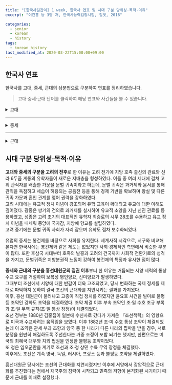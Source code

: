 ```yaml
---
title: "[한국사길잡이] 1 week, 한국사 연표 및 시대 구분 당위성·목적·이유"
excerpt: "이건홍 등 3명 저, 한국사능력검정시험, 길벗, 2016"

categories:
  - senior
  - korean
  - history
tags:
  - korean history
last_modified_at: 2020-03-22T15:00:00+09:00
---  
```


## 한국사 연표  

한국사를 고대, 중세, 근대의 삼분법으로 구분하여 연표를 정리하였습니다.  


> 고대·중세·근대 단어를 클릭하여 해당 연표와 사건들을 볼 수 있습니다.  

<details>
<summary>고대</summary>
<div markdown="1">
고대는 선사시대부터 고조선의 건국 그리고 고려가 건국되기 이전의 남북국 시대까지로 분류하였습니다.
<details>
<summary>구석기·신석기 시대의 모습</summary>
<div markdown="1">

|시기|사건|
|---------|-------------------|
|약 70만 년 전|구석기 시대 시작|
|기원전 8000년경|신석기 시대 시작|

</div>
</details>  

<details>
<summary>청동기·철기 시대의 모습</summary>
<div markdown="1">

|시기|사건|
|---------|-------------------|
|기원전 2233년|고조선 건국(청동기 기반)|
|기원전 2000년 경 ~ 기원전 1500년 경|한반도에 청동기 시대 시작|
|기원전 5세기 경|철기 보급|
|기원전 194년|위만 조선 성립|
|기원전 108년|고조선(위만 조선) 멸망|
|기원전 2세기경|철기의 본격 수용|

</div>
</details>  

<details>
<summary>고조선의 성립과 발전</summary>
<div markdown="1">

|시기|사건|
|---------|-------------------|
|기원전 2333년|고조선 건국|
|기원전 5세기경|철기의 보급|
|기원전 194년|위만 조선 성립|
|기원전 2세기경|철기의 본격 수용|
|기원전 108년|고조선(위만 조선) 멸망|

</div>
</details>

<details>
<summary>여러 나라의 성장</summary>
<div markdown="1">

|시기|사건|
|---------|-------------------|
|기원전 5세기경|한반도에 철기 보급|
|기원전 2세기경|철기의 본격 수용|
|기원전 108년|고조선(위만 조선) 멸망|
|기원전 37년|고구려 건국|

</div>
</details>

<details>
<summary>삼국 및 가야의 성립과 체제 정비</summary>
<div markdown="1">

|시기|사건|
|---------|-------------------|
|기원전 57년|박혁거세, 신라 건국|
|기원전 37년|주몽, 고구려 건국|
|기원전 18년|온조, 백제 건국|
|42년|김수로, 금관가야 건국|
|260년|백제 고이왕, 16관등과 공복 제정|

</div>
</details>

<details>
<summary>삼국 및 가야의 발전과 항쟁</summary>
<div markdown="1">

|시기|사건|
|---------|-------------------|
|313년|고구려 미천왕, 낙랑군 축출|
|371년|백체 근초고왕, 평양성 공격|
|372년|고구려, 불교 수용, 태학 설치|
|384년|백제, 불교 수용|
|400년|고구려, 신라에 침입한 왜구 격퇴|
|427년|고구려, 평양 천도|
|494년|고구려, 부여 멸망시킴|
|512년|신라 이사부, 우산국 정복|
|532년|신라, 금관가야 병합|
|538년|백제, 사비 천도|
|554년|백제 성왕, 관산성 전투에서 전사|
|562년|신라, 대가야 정복|

</div>
</details>

<details>
<summary>고구려의 대외 항쟁과 신라의 삼국 통일</summary>
<div markdown="1">

|시기|사건|
|---------|-------------------|
|612년|고구려, 살수 대첩|
|645년|고구려, 안시성 싸움 승리|
|660년|백제 멸망|
|668년|고구려 멸망|
|675년|매소성 전투|
|676년|신라, 삼국 통일|
|698년|발해 건국|

</div>
</details>

<details>
<summary>삼국의 경제와 사회</summary>
<div markdown="1">

|시기|사건|
|---------|-------------------|
|194년|고구려, 진대법 실시|
|260년|백제, 16관등과 공복 제정|
|502년|신라, 우경 실시|

</div>
</details>

<details>
<summary>삼국의 문화</summary>
<div markdown="1">

|시기|사건|
|---------|-------------------|
|372년|고구려, 불교 수용|
|384년|백제, 불교 수용|
|527년|신라, 불교 공인|
|545년|신라, 『국사』 편찬|
|552년|백제, 일본에 불교 전파|
|647년|신라, 첨성대 건립|

</div>
</details>

<details>
<summary>남북국의 성립과 발전</summary>
<div markdown="1">

|시기|사건|
|---------|-------------------|
|654년|신라, 무영왕 즉위|
|685년|신문왕, 9주 5소경 설치|
|687년|신문왕, 관료전 지급|
|689년|신문왕, 녹읍 폐지|
|698년|대조영, 발해 건국|
|732년|발해 장문휴, 당의 산둥 지방 공격|
|757년|경덕왕, 녹읍 부활|
|828년|장보고, 청해진 설치|

</div>
</details>

<details>
<summary>남북국의 사회, 경제, 문화</summary>
<div markdown="1">

|시기|사건|
|---------|-------------------|
|682년|신라, 국학 설치|
|687년|신문왕, 관료전 지급|
|722년|신라, 정전 지급|
|727년|혜초, 『왕오천축국전』집필|
|751년|신라, 불국사와 석굴암 중창|
|771년|신라, 성덕 대왕 신종 주조|
|788년|신라, 독서삼품과 설치|
|828년|장보고, 청해진 설치|

</div>
</details>

<details>
<summary>신라 말의 동요와 후삼국의 성립</summary>
<div markdown="1">

|시기|사건|
|---------|-------------------|
|780년|혜공왕 피살|
|788년|원성왕, 독서삼품과 설치|
|822년|김헌창의 난|
|828년|장보고, 청해진 설치|
|846년|장보고의 난|
|889년|원종·애노의 난|
|900년|견훤, 후백제 건국|
|901년|궁예, 후고구려 건국|
|918년|왕건, 고려 건국|

</div>
</details>


</div>
</details>  

- - -

<details>
<summary>중세</summary>
<div markdown="1">  
중세는 고려를 전후로 하는 시기로 분류하였습니다.  
또한 근세를 중세에 포함시켰습니다.

<details>
<summary>고려의 건국과 귀족 사회의 발전</summary>
<div markdown="1">

|시기|사건|
|---------|-------------------|
|918년|왕권, 고려 건국|
|926년|발해 멸망|
|936년|고려, 후삼국 통일|
|943년|태조, 훈요 10조 남김|
|956년|광종, 노비안검법 실시|
|958년|광종, 과거제 실시|
|983년|성종, 12목 설치|

</div>
</details>

<details>
<summary>문벌 귀족 사회와 무신 정권</summary>
<div markdown="1">

|시기|사건|
|---------|-------------------|
|1126년|이자겸의 난|
|1135년|묘청의 서경 천도 운동|
|1170년|무신 정변|
|1174년|서경 유수 조위총의 난|
|1176년|망이·망소이의 난|
|1193년|김사미·효심의 난|
|1196년|최충헌 집권|
|1198년|만적의 난|

</div>
</details>

<details>
<summary>고려의 대외 관계와 고려 후기의 정치 변화</summary>
<div markdown="1">

|시기|사건|
|---------|-------------------|
|993년|거란의 1차 침입|
|1019년|귀주 대첩|
|1033년|천리 장성 축조|
|1107년|윤관, 동북 9성 축조|
|1231년|몽골의 1차 침입|
|1232년|최우, 강화 천도|
|1270년|개경 환도, 삼별초의 대응 항쟁|
|1356년|공민왕, 쌍성총관부 탈환|
|1388년|이성계, 위화도 회군|
|1389년|박위, 쓰시마 섬 정벌|
|1391년|과전법 실시|

</div>
</details>

<details>
<summary>고려의 경제와 사회</summary>
<div markdown="1">

|시기|사건|
|---------|-------------------|
|976년|전시과 시행|
|996년|견원중보 주조|
|1076년|경정 전시과 시행, 관제 개혁|
|1102년|해동통보 주조|
|1363년|문익점, 목화씨 전래|

</div>
</details>

<details>
<summary>고려의 문화</summary>
<div markdown="1">

|시기|사건|
|---------|-------------------|
|958년|과거제 시행|
|1145년|삼국사기 편찬|
|1190년|지눌, 수선사 결성|
|1234년|상정고금예문 간행|
|1251년|팔만대장경 완성|
|1377년|직지심체요절 인쇄|

</div>
</details>

<details>
<summary>조선의 건국과 통치 체제의 정비</summary>
<div markdown="1">

|시기|사건|
|---------|-------------------|
|1387년|철령위 사건|
|1388년|위화도 회군|
|1391년|과전법 실시|
|1392년|조선 건국|
|1394년|한양 천도|
|1401년|신문고 설치|
|1453년|계유정란|
|1485년|경국대전 반포|

</div>
</details>

<details>
<summary>사림의 성장과 성리학적 질서의 확산</summary>
<div markdown="1">

|시기|사건|
|---------|-------------------|
|1459년|김종직의 관직 진출|
|1498년|무오사화|
|1504년|감자사화|
|1515년|조광조의 관직 진출|
|1519년|기묘사화|
|1545년|음사사화|
|1575년|동서 분당|

</div>
</details>

<details>
<summary>조선의 경제와 사회</summary>
<div markdown="1">

|시기|사건|
|---------|-------------------|
|1391년|과전법 실시|
|1412년|시전 설치|
|1413년|호패법 실시|
|1428년|유향소 복설|
|1448년|사창제 실시|
|1466년|관수 관급제 실시|
|1485년|오가작통법 시행|
|1517년|조광조, 여씨향약 시행|
|1559년|임꺽정의 난|

</div>
</details>

<details>
<summary>조선 전기의 문화</summary>
<div markdown="1">

|시기|사건|
|---------|-------------------|
|1395년|천상열차분야지도 제작|
|1402년|혼일강리역대국도지도 제작|
|1432년|삼강행실도 간행|
|1434년|앙부일구 제작|
|1441년|측우기 제작|
|1444년|칠정산 편찬|
|1446년|훈민정음 반포|
|1447년|몽유도원도 제작|
|1481년|동국여지승람 편찬|
|1485년|경국대전 간행|
|1493년|악학궤범 편찬|

</div>
</details>

<details>
<summary>임진왜란의 발발과 전쟁 피해 복구</summary>
<div markdown="1">

|시기|사건|
|---------|-------------------|
|1419년|쓰시마 섬 정벌|
|1443년|4군 개척|
|1449년|6진 개척|
|1510년|3포 왜란|
|1555년|을묘왜변|
|1592년 4월|임진왜란 발발|
|1592년 5월|옥포 해전|
|1593년|평양성 탈환|
|1593년|훈련도감 설치|
|1594년|속오법 시행|
|1597년 1월|정유재란|
|1597년 10월|명량 대첩|
|1604년|사명 대사 유정, 탐적사로 일본 파견|
|1609년|기유약조(일본과 재수교)|
|1616년|후금 건국|

</div>
</details>

<details>
<summary>광해군의 중립 외교와 병자호란</summary>
<div markdown="1">

|시기|사건|
|---------|-------------------|
|1608년|광해군 즉위, 대동법 시행|
|1609년|기유약조 체결|
|1610년|동의보감 편찬|
|1618년|인목 대비 유폐, 강홍립 파병|
|1623년|인조반정|
|1624년|이괄의 난|
|1627년|정묘호란|
|1636년|병자호란|
|1712년|백두산 정계비 건립|

</div>
</details>

<details>
<summary>통치 체제의 변화</summary>
<div markdown="1">

|시기|사건|
|---------|-------------------|
|1589년|기축옥사(정여립 모반 사건)|
|1623년|어영청 설치|
|1624년|총융청 설치|
|1626년|수어청 설치|
|1659년|1차 예송(기해예송)|
|1674년|2차 예송(갑인예송)|
|1680년|경신환국|
|1682년|금위영 설치|
|1689년|기사환국|
|1694년|갑술환국|

</div>
</details>

<details>
<summary>붕당 정치의 변질과 탕평책, 세도 정치와 사회 혼란</summary>
<div markdown="1">

|시기|사건|
|---------|-------------------|
|1724년|영조 즉위|
|1750년|균역법 실시|
|1776년|정조 즉위, 규장각 설치|
|1791년|신해통공|
|1796년|화성 완공|
|1800년|정조 사망|

</div>
</details>

<details>
<summary>수취 체제와 농촌 경제의 변화</summary>
<div markdown="1">

|시기|사건|
|---------|-------------------|
|1608년|대동법 시행|
|1635년|영정법 시행|
|1678년|상평통보 발행|
|1750년|균역법 시행|

</div>
</details>

<details>
<summary>상품 화폐 경제의 발달</summary>
<div markdown="1">

|시기|사건|
|---------|-------------------|
|1608년|대동법 실시|
|1633년|상평통보 주조·유통 →발행 중지|
|1635년|영정법 실시|
|1678년|상평통보 재발행|
|1750년|균역법 실시|

</div>
</details>

<details>
<summary>신분제와 향촌 질서의 변화</summary>
<div markdown="1">

|시기|사건|
|---------|-------------------|
|1731년|노비종모법 시행|
|1776년|규장각 설치|
|1781년|초계문신제 시행|
|1801년|공노비 해방|

</div>
</details>

<details>
<summary>실학의 등장과 발달</summary>
<div markdown="1">

|시기|사건|
|---------|-------------------|
|1751년|택리지 편찬|
|1778년|동사강목 편찬|
|1778년|북학의 편찬|
|1784년|발해고 편찬|
|1811년|아방강역고 편찬|
|1861년|대동여지도 제작|
|1901년|열하일기 최초 간행(1780년경 저술)|

</div>
</details>

<details>
<summary>서학과 동학, 농민 의식의 성장과 농민 봉기</summary>
<div markdown="1">

|시기|사건|
|---------|-------------------|
|1783년|이승훈, 영세|
|1811년|홍경래의 난|
|1860년|최제우, 동학 창시|
|1862년|임술 농민 봉기|
|1862년|삼정 이정청 설치|

</div>
</details>

<details>
<summary>서민 의식의 성장과 서민 문화의 발달</summary>
<div markdown="1">

|시기|사건|
|---------|-------------------|
|1569~1618년|허균, 홍길동전 저술|
|1708년|대동법, 전국 실시|
|1750년|균역법 실시|
|1801년|신유박해|
|1860년|동학 창도|
|1861년|대동여지도 제작|
|1862년|임술 농민 봉기|

</div>
</details>

<details>
<summary>예술의 새로운 경향</summary>
<div markdown="1">

|시기|사건|
|---------|-------------------|
|1605년|법주사 팔상전 재건|
|1751년|정선, 인왕재색도 제작|
|1737~1805|박지원, 양반전 저술|
|1794~1796|수원 화성 건축|
|1811년|홍경래의 난|
|1844년|김정희, 세한도 제작(추정)|
|1861년|대동여지도 제작|

</div>
</details>


</div>
</details>

- - -

<details>
<summary>근대</summary>
<div markdown="1">  
근대는 흥선대원군의 집권부터 정리하였고, 근대의 연장선상에서 당대의 역사인 현대 까지도 포함하였습니다.

<details>
<summary>흥선 대원군의 통치 체제 재정비</summary>
<div markdown="1">

|시기|사건|
|---------|-------------------|
|1862년|임술 농민 봉기|
|1863년|고종 즉위, 흥성 대원군 집권|
|1865~1868년|경복궁 중건|
|1867년|사창제 전국 실시|
|1868~1871년|흥성 대원군, 서원 철폐|
|1875년|윤요호 사건|

</div>
</details>

<details>
<summary>서양 세력의 침략과 대응, 외국과의 조약 체결</summary>
<div markdown="1">

|시기|사건|
|---------|-------------------|
|1866년|제너럴셔먼호 사건, 병인양요|
|1868년|오페르트 도굴 사건|
|1871년|신미양요|
|1875년|윤요호 사건|
|1880년|조선책략 유포|
|1882년|조·미 수호 통상 조약 체결|
|1882년|조·청 상민 수륙 무역 장정 체결|

</div>
</details>

<details>
<summary>개화 정책의 추진과 반발(위정척사 운동과 임오군란)</summary>
<div markdown="1">

|시기|사건|
|---------|-------------------|
|1876년|강화도 조약 체결|
|1876년|제1차 수신사 파견|
|1880년|제2차 수신사 파견, 조선책략 유포, 통리기무아문 설치|
|1881년|조사 시찰단 파견, 영선사 파견, 별기군 설치|
|1882년|임오군란|
|1883년|보빙사 파견|

</div>
</details>

<details>
<summary>갑신정변과 한반도를 둘러싼 국제적 대립</summary>
<div markdown="1">

|시기|사건|
|---------|-------------------|
|1882년|임오군란 발생|
|1884년|갑신정변|
|1884년|부들러, 조선 중립화론 제기|
|1885년 1월|한성 조약 체결|
|1885년 3월|거문도 사건(~1887.2)|
|1885년|유길준, 중립화론 구상|
|1885년 3월|삼국 간섭|

</div>
</details>

<details>
<summary>동학 농민 운동</summary>
<div markdown="1">

|시기|사건|
|---------|-------------------|
|1860년|동학 창시|
|1892년|삼례 집회|
|1894년 1월|고부 농민 봉기|
|1894년 4월|황토헌 전투, 황룡촌 전투, 동학 농민군, 전주성 입성|
|1894년 5월|전주 화약(집강소 설치)|
|1894년 6월|일본군, 경복궁 점령, 청·일 전쟁 발발|
|1894년 10월|남접·북접 농민군 집결|
|1894년 11월|우금치 전투|
|1894년 12월|전봉준 체포|

</div>
</details>

<details>
<summary>갑오·을미개혁</summary>
<div markdown="1">

|시기|사건|
|---------|-------------------|
|1894년 3월|제1차 동학 농민 봉기|
|1894년 6월|교정청 설치, 일본군 경복궁 점령|
|1894년 7월|군국기무처 설치, 청·일 전쟁, 제1차 갑오개혁|
|1894년 9월|제2차 동학 농민 봉기|
|1894년 12월|제2차 갑오개혁|
|1895년 8월|을미사변|
|1895년 8월|제3차 갑오개혁(을미개혁)|
|1896년 2월|아관파천|

</div>
</details>

<details>
<summary>독립 협회와 대한 제국</summary>
<div markdown="1">

|시기|사건|
|---------|-------------------|
|1896년 2월|아관 파천|
|1896년 4월|독립신문 발간|
|1896년 7월|독립 협회 설립|
|1897년 2월|고종, 경운궁(덕수궁) 환궁|
|1897년 10월|대한 제국 선포|
|1898년 10월|만민 공동회, 헌의 6조 결의|
|1898년 12월|독립 협회 해산|
|1899년 8월|대한국 국제 반포|

</div>
</details>

<details>
<summary>항일 의병 운동과 의열 투쟁</summary>
<div markdown="1">

|시기|사건|
|---------|-------------------|
|1895년|을미사변, 을미의병 봉기|
|1904년|보안회 결성|
|1905년|을사늑약 체결, 을사의병 봉기|
|1906년|대한 자강회 결성|
|1907년|군대 해산, 정미의병 봉기, 신민회 결성|
|1908년|의병 연합 부대, 서울 진공 작전, 전명운, 장인환, 샌프라시스코에서 스티븐스 사살|
|1909년|안중근, 하얼빈에서 이토 히로부미 사살, 이재명, 명동 성당에서 이완용 습격|

</div>
</details>

<details>
<summary>열강의 경제적 침탈과 상권 수호 노력</summary>
<div markdown="1">

|시기|사건|
|---------|-------------------|
|1876년|조·일 수호 조규, 조·일 무역 규칙|
|1882년|조·청 상민 수륙 무역 장정|
|1883년|조·일 통상 장정|
|1889년|함경도 방곡령|
|1890년|황해도 방곡령|
|1898년|황국 중앙 총상회 상권 수호 운동|
|1899년|경인선 개통|
|1905년|화폐 정리 사업, 경부선 개통|
|1906년|경의선 개통|
|1907년|국채 보상 운동 전개|
|1908년|동양 척시 주식회사 설립|

</div>
</details>

<details>
<summary>교육·언론 기관의 설립과 민권 의식 성장</summary>
<div markdown="1">

|시기|사건|
|---------|-------------------|
|1883년|한성순보 창간|
|1883년|동문학 설립|
|1884년|우정총국 설립|
|1885년|광혜원(제중원) 설립|
|1886년|육영 공원 설립|
|1895년|교육입국조서 반포|
|1896년|독립신문 창간|
|1898년|제국신문, 황성신문 창간|
|1899년|서울 전차 운행|
|1904년|대한매일신보 창간|
|1907년|오산 학교 설립|
|1907년|신문지법 제정|
|1908년|대성 학교 설립, 원각사 설립|

</div>
</details>

<details>
<summary>일제의 국권 침탈 과정</summary>
<div markdown="1">

|시기|사건|
|---------|-------------------|
|1904년 2월|러·일 전쟁 발발|
|1904년 8월|제1차 한·일 협약|
|1905년 11월|제2차 한·일 협약(을사조약)|
|1907년 7월|한·일 신협약(정미 7조약)|
|1910년 8월|한·일 병합 조약|

</div>
</details>

<details>
<summary>1910~1920년대 일제의 식민 통치</summary>
<div markdown="1">

|시기|사건|
|---------|-------------------|
|1910년 10월|조선 총독부 설치|
|1910년 12월|회사령 실시|
|1912년 3월|조선 태형령 공포|
|1912년 8월|토지 조사령 공포|
|1920년 4월|회사령 폐지|
|1925년 4월|치안 유지법 실시|

</div>
</details>

<details>
<summary>1930~1940년대 일제의 식민 통치</summary>
<div markdown="1">

|시기|사건|
|---------|-------------------|
|1937년|중·일 전쟁 발발|
|1938년|국가 총동원법 제정|
|1939년|국민 징용령 공포|
|1943년|학도 지원병제 실시|
|1944년|징병제 실시, 여자 정신 근로령 공포|

</div>
</details>

<details>
<summary>1910년대 민족 운동, 3·1 운동과 대한민국 임시 정부</summary>
<div markdown="1">

|시기|사건|
|---------|-------------------|
|1912년|대한 독립 의군부 조직|
|1915년|대한 광복회 조직|
|1919년|3·1 운동|
|1919년|대한민국 임시 정부 수립|
|1923년|국민 대표 회의 개최|

</div>
</details>

<details>
<summary>1920년대 이후 국내의 다양한 운동</summary>
<div markdown="1">

|시기|사건|
|---------|-------------------|
|1923년|암태도 소작 쟁의|
|1925년|조선 공산당 결성|
|1926년|6·10 만세 운동|
|1927년|신간회 창립|
|1929년|원산 노동자 총파업|
|1929년|광주 학생 항일 운동|
|1931년|신간회 해소|

</div>
</details>

<details>
<summary>의열단과 한인 애국단</summary>
<div markdown="1">

|시기|사건|
|---------|-------------------|
|1920년|박재혁 의거, 최수봉 의거|
|1921년|김익상 의거|
|1923년|김상옥 의거|
|1924년|김지섭 의거|
|1926년|나석주 의거|
|1932년|이봉창 의거, 윤봉길 의거|

</div>
</details>

<details>
<summary>1910~1920년대 무장 독립 투쟁</summary>
<div markdown="1">

|시기|사건|
|---------|-------------------|
|1911년|신흥 강습소 설립|
|1919년|신흥 무관 학교 개칭|
|1920. 6.|봉오동 전투|
|1920. 10.|청산리 전투 간도 참변|
|1920. 12.|대한 독립 군단 결성|
|1921년|자유시 참변|
|1925년|미쓰야 협정|

</div>
</details>

<details>
<summary>1930~1940년대 무장 독립 투쟁</summary>
<div markdown="1">

|시기|사건|
|---------|-------------------|
|1932년|쌍성보 전투, 영릉가 전투|
|1933년|대전자령 전투, 흥경성 전투|
|1938년|조선 의용대 창설|
|1940년|한국광복군 창설|
|1942년|조선 독립 동맹 결성|
|1943년|한국광복군, 인도-미얀마 전선 파견|

</div>
</details>

<details>
<summary>경제·교육 분야의 실력 양성 운동</summary>
<div markdown="1">

|시기|사건|
|---------|-------------------|
|1920년|회사령 철폐|
|1920년|물산 장려 운동 시작|
|1923년|조선 민립 대학 기성회 설립|
|1924년|경성 제국 대학 설립|
|1929년|문자 보급 운동 시작|
|1931년|브나로드 운동 시작|

</div>
</details>

<details>
<summary>민족 문화 수호 운동</summary>
<div markdown="1">

|시기|사건|
|---------|-------------------|
|1921년|조선어 연구회 설립|
|1926년|가갸날 제정, 영화 '아리랑' 개봉|
|1931년|조선어 학회 설립|
|1942년|조선어 학회 사건|

</div>
</details>

<details>
<summary>국외 이주 동포들의 생활</summary>
<div markdown="1">

|시기|사건|
|---------|-------------------|
|1910년|대한인 국민회 조직|
|1920년|간도 참변|
|1921년|자유시 참변|
|1923년|관동 대지진|
|1937년|한국인, 중앙아시아 강제 이주|

</div>
</details>

<details>
<summary>광복과 대한민국 정부 수립</summary>
<div markdown="1">

|시기|사건|
|---------|-------------------|
|1945년 8월|광복|
|1945년 12월|모스크바 3국 외상 회의|
|1946년|좌·우 합작 위원회|
|1948년 4월|남북 협상|
|1948년 5월|남한 단독 총선거|
|1948년 8월|대한민국 정부 수립|

</div>
</details>

<details>
<summary>6·25 전쟁</summary>
<div markdown="1">

|시기|사건|
|---------|-------------------|
|1950년 1월|애치슨 선언|
|1950년 6월|북한의 남침|
|1950년 9월|유엔군, 인천 상륙|
|1951년 1월|1·4 후퇴|
|1953년 7월|휴전 협정 조인|

</div>
</details>

<details>
<summary>이승만 정부와 4·19 혁명</summary>
<div markdown="1">

|시기|사건|
|---------|-------------------|
|1952년|발췌 개헌|
|1954년|사사오입 개헌|
|1958년|진보당 사건|
|1960년 3월|3·15 부정 선거|
|1960년 4월|4·19 혁명|

</div>
</details>

<details>
<summary>박정희 정부와 유신 체제</summary>
<div markdown="1">

|시기|사건|
|---------|-------------------|
|1961년|5·16 군사 정변|
|1965년|한·일 협정 체결|
|1969년|3선 개헌|
|1972년|유신 헌법 공포|
|1979년|10·26 사태|

</div>
</details>

<details>
<summary>민주주의의 시련과 발전</summary>
<div markdown="1">

|시기|사건|
|---------|-------------------|
|1979년 12월|12·12 사태|
|1980년 5월|5·18 민주화 운동|
|1987년 6월|6월 민주 항쟁|
|1993년|김영삼 정부 출범|
|1998년|김대중 정부 출범|
|2013년|노무현 정부 출범|

</div>
</details>

<details>
<summary>경제 성장과 대중문화의 발달</summary>
<div markdown="1">

|시기|사건|
|---------|-------------------|
|1949년|농지 개혁법 제정|
|1962년|제1차 경제 개발 5개년 계획|
|1970년|전태일 분신|
|1972년|제3차 경제 개발 5개년 계획|
|1997년|외환 위기|

</div>
</details>

<details>
<summary>남북한의 통일 노력</summary>
<div markdown="1">

|시기|사건|
|---------|-------------------|
|1972년|7·4 남북 공동 성명|
|1991년|남북 기본 합의서|
|1994년|김일성 사망|
|2000년|6·15 남북 공동 선언|
|2007년|제2차 남북 정상 회담|

</div>
</details>



</div>
</details>  

## 시대 구분 당위성·목적·이유  

**고대와 중세의 구분을 고려의 전후**로 한 이유는 고려 전기에 지방 호족 출신의 관료와 신라 6두품 계통의 유학자들이 새로운 지배층을 형성하였다. 이들 중 여러 세대에 걸쳐 고위 관직자를 배출한 가문을 문벌 귀족이라고 하는데, 문벌 귀족은 과거제와 음서를 통해 관직을 독점하고 세습이 허용되는 공음전 등을 통해 경제 기반을 확보하며 왕실 및 다른 귀족 가문과 혼인 관계를 맺어 권력을 강화하였다.  
고려 시대에는 유교적 정치 이념이 강조되어 유학 교육이 확대되고 유교에 대한 이해도 깊어졌다. 광종은 쌍기의 건의로 과거제를 실시하여 유교적 소양을 지닌 신진 관료를 등용하였고, 성종은 고려 초기의 대표적인 유학자 최승로의 시무 28조를 수용하고 유교 정치 이념을 내세워 중앙에 국자감, 지방에 향교를 설립하였다.  
고려 중기에는 문벌 귀족 사회가 자리 잡으며 유학도 점차 보수화되었다.  

유럽의 중세는 봉건제를 바탕으로 사회를 유지한다. 세계사적 시각으로, 서구와 비교해본다면 한국사에는 봉건제와 같은 제도는 없었지만 사회·경제적인 측면에서 비슷한 부분이 많다. 또한 후삼국 시대부터 호족의 발흥과 고려의 건국까지 사회적 전환기로의 성격을 가지고, 문벌귀족은 지방분권적 느낌이 강하여 봉건제의 특징과 유사한 점이 많다.

**중세와 근대의 구분을 흥선대원군의 집권 이후**부터 한 이유는 거듭되는 서양 세력의 통상 수교 요구를 거절하여 보복성 병인양요, 신미양요가 발생하였다.  
그때부터 조선에서 서양에 대한 반감이 더욱 고조되었고, 당시 변화하는 국제 정세를 제대로 파악하지 못하여 결국 조선의 근대화를 지연시키는 결과를 가져왔다.  
이후, 흥선 대원군이 물러나고 고종이 직접 정치를 하였지만 윤요호 사건을 빌미로 불평등 조약인 강화도 조약을 체결하였다. 조약 체결 이후 부속 조약인 조·일 수호 조규 부록과 조·일 무역 규칙(조·일 통상 장정)이 체결되었다.  
조선 정부는 1880년 김홍집이 일본에 수신사로 갔다가 가져온 『조선책략』의 영향으로 미국과 수교하려는 움직임을 보였다. 이후 1882년 조·미 수호 통상 조약이 체결되었는데 이 조약은 관세 부과 조항과 양국 중 한 나라가 다른 나라의 핍박을 받을 경우, 서로 분쟁을 원만히 해결하도록 주선한다는 거중 조정이 포함 되기는 했지만, 한편으로는 미국의 최혜국 대우와 치외 법권을 인정한 불평등 조약이었다.  
또 청은 임오군란을 계기로 조선과 조·청 상민 수륙 무역 장정을 체결했다.  
이후에도 조선은 계속 영국, 독일, 러시아, 프랑스 등과 불평등 조약을 체결하였다.  

흥선대원군 당시에는 조선의 근대화를 지연시켰지만 이후에 서양에서 강압적으로 근대화를 추진했다는 점에서 재국주의 침략이 시작되고 민족의 저항이 본격화된 시기이기 때문에 근대를 이때로 설정했다.  
